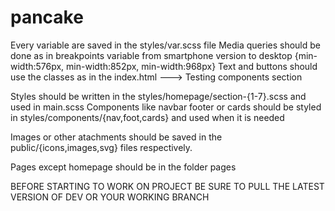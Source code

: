 # pancake

Every variable are saved in the styles/var.scss file
Media queries should be done as in breakpoints variable from smartphone version to desktop {min-width:576px, min-width:852px, min-width:968px}
Text and buttons should use the classes as in the index.html ---> Testing components section

Styles should be written in the styles/homepage/section-{1-7}.scss and used in main.scss
Components like navbar footer or cards should be styled in styles/components/{nav,foot,cards} and used when it is needed

Images or other atachments should be saved in the public/{icons,images,svg} files respectively.

Pages except homepage should be in the folder pages

BEFORE STARTING TO WORK ON PROJECT BE SURE TO PULL THE LATEST VERSION OF DEV OR YOUR WORKING BRANCH
